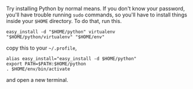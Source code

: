 Try installing Python by normal means. If you don't know your password,
you'll have trouble running `sudo` commands, so you'll have to install
things inside your `$HOME` directory. To do that, run this.

    easy_install -d "$HOME/python" virtualenv
    "$HOME/python/virtualenv" "$HOME/env"

copy this to your `~/.profile`,

    alias easy_install="easy_install -d $HOME/python"
    export PATH=$PATH:$HOME/python
    . $HOME/env/bin/activate

and open a new terminal.
